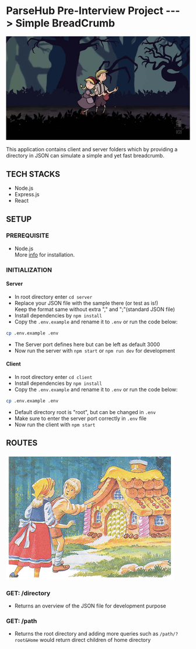 # ParseHub Pre-Interview Project ---> Simple BreadCrumb

!["Breadcrumb"](https://github.com/alizmn/BreadCrumb-Express-React/blob/master/Images/breadcrumbs-hansel-gretel.jpg?raw=true)

This application contains client and server folders which by providing a directory in JSON can simulate a simple and yet fast breadcrumb.

## TECH STACKS

- Node.js
- Express.js
- React

## SETUP

### PREREQUISITE

- Node.js<br/>
  More [info](https://nodejs.org/en/) for installation.

### INITIALIZATION

#### Server

- In root directory enter `cd server`
- Replace your JSON file with the sample there (or test as is!) <br/> Keep the format same without extra "," and ";"(standard JSON file)
- Install dependencies by `npm install`
- Copy the `.env.example` and rename it to `.env` or run the code below:

```sh
cp .env.example .env
```

- The Server port defines here but can be left as default 3000
- Now run the server with `npm start` or `npm run dev` for development

#### Client

- In root directory enter `cd client`
- Install dependencies by `npm install`
- Copy the `.env.example` and rename it to `.env` or run the code below:

```sh
cp .env.example .env
```

- Default directory root is "root", but can be changed in `.env`
- Make sure to enter the server port correctly in `.env` file
- Now run the client with `npm start` <br/>

## ROUTES

!["Breadcrumb routes"](https://github.com/alizmn/BreadCrumb-Express-React/blob/master/Images/breadcrumbs_editorial.jpg?raw=true)

### GET: /directory

- Returns an overview of the JSON file for development purpose

### GET: /path

- Returns the root directory and adding more queries such as `/path/?root&Home` would return direct children of home directory
